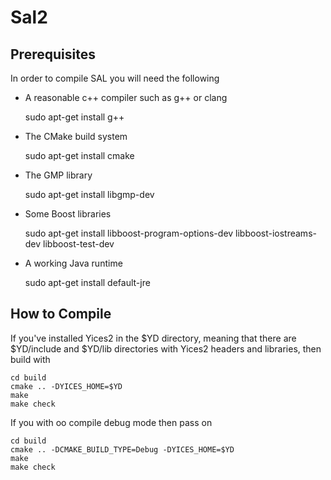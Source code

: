 # Sal2

## Prerequisites

In order to compile SAL you will need the following

* A reasonable c++ compiler such as g++ or clang

    sudo apt-get install g++

* The CMake build system 

    sudo apt-get install cmake

* The GMP library

    sudo apt-get install libgmp-dev

* Some Boost libraries

    sudo apt-get install libboost-program-options-dev libboost-iostreams-dev libboost-test-dev
    
* A working Java runtime 

    sudo apt-get install default-jre

## How to Compile

If you've installed Yices2 in the $YD directory, meaning that there are 
$YD/include and $YD/lib directories with Yices2 headers and libraries, then
build with 

    cd build
    cmake .. -DYICES_HOME=$YD
    make
    make check

If you with oo compile debug mode then pass on

    cd build
    cmake .. -DCMAKE_BUILD_TYPE=Debug -DYICES_HOME=$YD 
    make
    make check

